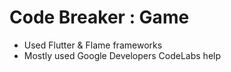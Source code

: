 # Code Breaker : Game
- Used Flutter & Flame frameworks
- Mostly used Google Developers CodeLabs help
